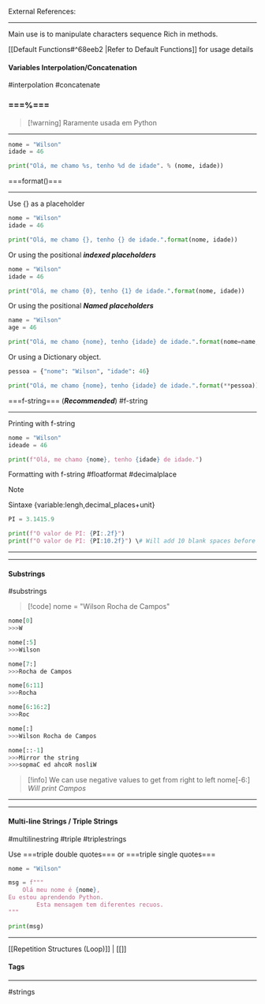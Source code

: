 External References:
[]()
***
Main use is to manipulate characters sequence
Rich in methods.

[[Default Functions#^68eeb2 |Refer to Default Functions]] for usage details




#### Variables Interpolation/Concatenation
#interpolation #concatenate

### ===%===
>[!warning] Raramente usada em Python

***
```python
nome = "Wilson"
idade = 46

print("Olá, me chamo %s, tenho %d de idade". % (nome, idade))
```

===format()===
***
Use {} as a placeholder
```python
nome = "Wilson"
idade = 46

print("Olá, me chamo {}, tenho {} de idade.".format(nome, idade))
```

Or using the positional ***indexed placeholders***
```python
nome = "Wilson"
idade = 46

print("Olá, me chamo {0}, tenho {1} de idade.".format(nome, idade))
```

Or using the positional ***Named placeholders***
```python
name = "Wilson"
age = 46

print("Olá, me chamo {nome}, tenho {idade} de idade.".format(nome=name, idade=age))
```

Or using a Dictionary object.
```python
pessoa = {"nome": "Wilson", "idade": 46}

print("Olá, me chamo {nome}, tenho {idade} de idade.".format(**pessoa))
```


===f-string=== (***Recommended***)
#f-string
***
Printing with f-string
```python
nome = "Wilson"
ideade = 46

print(f"Olá, me chamo {nome}, tenho {idade} de idade.")
```

Formatting with f-string #floatformat #decimalplace
>[!note]
>Sintaxe
>{variable:lengh,decimal_places+unit}

```python
PI = 3.1415.9

print(f"O valor de PI: {PI:.2f}")
print(f"O valor de PI: {PI:10.2f}") \# Will add 10 blank spaces before the value
```

***
***

#### Substrings
#substrings

>[!code] nome = "Wilson Rocha de Campos"

```python
nome[0]
>>>W

nome[:5]
>>>Wilson

nome[7:]
>>>Rocha de Campos

nome[6:11]
>>>Rocha

nome[6:16:2]
>>>Roc

nome[:]
>>>Wilson Rocha de Campos

nome[::-1]
>>>Mirror the string
>>>sopmaC ed ahcoR nosliW


```

>[!info] We can use negative values to get from right to left
>nome[-6:]
>*Will print Campos*


***
***

#### Multi-line Strings / Triple Strings
#multilinestring #triple #triplestrings

Use ===triple double quotes=== or ===triple single quotes===

```python
nome = "Wilson"

msg = f"""
	Olá meu nome é {nome},
Eu estou aprendendo Python.
		Esta mensagem tem diferentes recuos.
"""

print(msg)
```



***
[[Repetition Structures (Loop)]] | [[]]
#### Tags
***
#strings 
